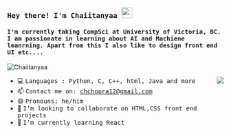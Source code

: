 
<h3><samp><b> Hey there! I'm Chaiitanyaa <img src="https://media.giphy.com/media/hvRJCLFzcasrR4ia7z/giphy.gif" width="25px"></b></samp></h3>
<h4><samp> I'm currently taking CompSci at University of Victoria, BC. I am passionate in learning about AI and Machiene leanrning. Apart from this I also like to design front end UI etc....</h4></samp>

<p align="left"> <img src="https://komarev.com/ghpvc/?username=Chaiitanyaa" alt="Chaiitanyaa" /> </p>

<img align="right" src="https://media.giphy.com/media/QNFhOolVeCzPQ2Mx85/giphy.gif" />


- 💻 <samp>Languages : Python, C, C++, html, Java and more
- 📫 <samp>Contact me on: chchopra12@gmail.com
- 😄 <samp>Pronouns: he/him
- 💞️ <samp>I’m looking to collaborate on HTML,CSS front end projects
- 🌱 <samp>I’m currently learning React
  

<!---
Chaiitanyaa/Chaiitanyaa is a ✨ special ✨ repository because its `README.md` (this file) appears on your GitHub profile.
You can click the Preview link to take a look at your changes.
--->
